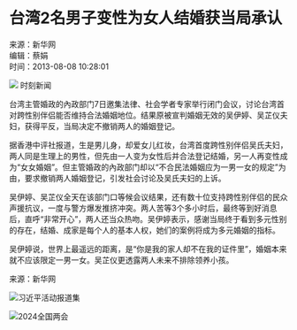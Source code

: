 # 台湾2名男子变性为女人结婚获当局承认

来源：新华网  
编辑：蔡娟  
时间：2013-08-08 10:28:01  

![](//j.rednet.cn/images/qr-shike1.png) 时刻新闻

台湾主管婚政的內政部门7日邀集法律、社会学者专家举行闭门会议，讨论台湾首对跨性别伴侣能否维持合法婚姻地位。结果原被宣判婚姻无效的吴伊婷、吴芷仪夫妇，获得平反，当局决定不撤销两人的婚姻登记。

据香港中评社报道，生是男儿身，却爱女儿红妆，台湾首度跨性别伴侣吴氏夫妇，两人同是生理上的男性，但先由一人变为女性后并合法登记结婚，另一人再变性成为“女女婚姻”。但主管婚政的內政部门却以“不合民法婚姻应为一男一女的规定”为由，要求撤销两人婚姻登记，引发社会讨论及吴氏夫妇的上诉。

吴伊婷、吴芷仪全天在该部门口等候会议结果，还有数十位支持跨性别伴侣的民众声援抗议，一度与警方爆发推挤冲突。两人苦等3个多小时后，最终等到好消息后，直呼“非常开心”，两人还当众热吻。吴伊婷表示，感谢当局终于看到多元性别的存在，结婚、成家是每个人的基本人权，她们的案例将成为多元婚姻的指标。

吴伊婷说，世界上最遥远的距离，是“你是我的家人却不在我的证件里”，婚姻本来就不应该限定一男一女。吴芷仪更透露两人未来不排除领养小孩。

来源：新华网

![习近平活动报道集](https://img.rednet.cn/2019/02-19/1550543265037-ebtqts08gnnjp.jpg)

![2024全国两会](https://img.rednet.cn/2024/03-23/1711181397107-1ij6w6sxsqb56.png)